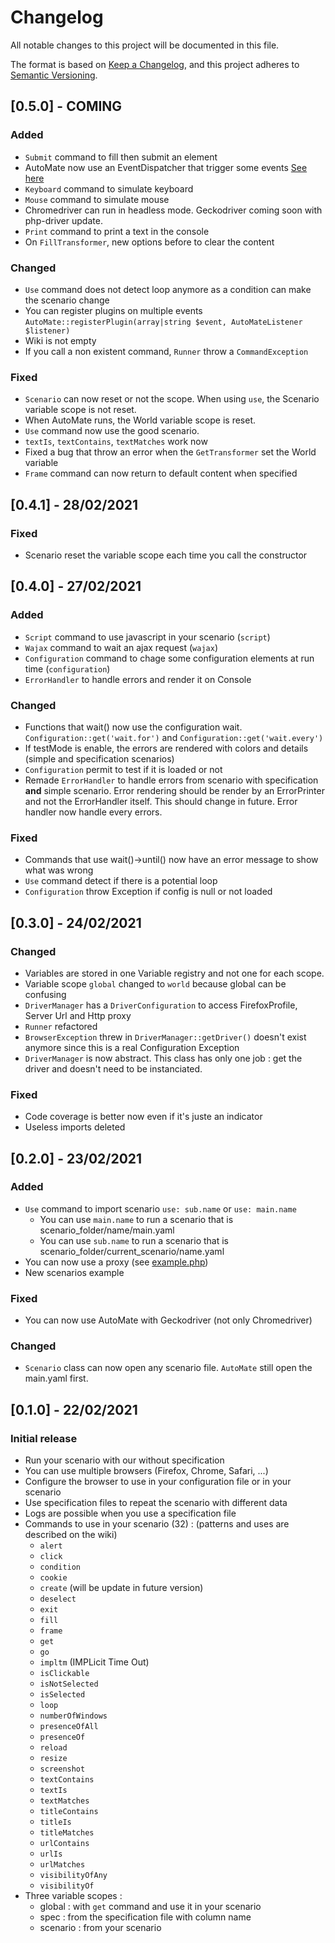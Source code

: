 # Changelog

All notable changes to this project will be documented in this file.

The format is based on [Keep a Changelog](https://keepachangelog.com/en/1.0.0/),
and this project adheres to [Semantic Versioning](https://semver.org/spec/v2.0.0.html).

## [0.5.0] - COMING

### Added

- `Submit` command to fill then submit an element
- AutoMate now use an EventDispatcher that trigger some events [See here](https://github.com/JuGid/AutoMate/wiki/Events)
- `Keyboard` command to simulate keyboard
- `Mouse` command to simulate mouse
- Chromedriver can run in headless mode. Geckodriver coming soon with php-driver update.
- `Print` command to print a text in the console
- On `FillTransformer`, new options before to clear the content

### Changed 

- `Use` command does not detect loop anymore as a condition can make the scenario change
- You can register plugins on multiple events `AutoMate::registerPlugin(array|string $event, AutoMateListener $listener)`
- Wiki is not empty
- If you call a non existent command, `Runner` throw a `CommandException`

### Fixed 

- `Scenario` can now reset or not the scope. When using `use`, the Scenario variable scope is not reset.
- When AutoMate runs, the World variable scope is reset.
- `Use` command now use the good scenario.
- `textIs`, `textContains`, `textMatches` work now
- Fixed a bug that throw an error when the `GetTransformer` set the World variable
- `Frame` command can now return to default content when specified

## [0.4.1] - 28/02/2021

### Fixed

- Scenario reset the variable scope each time you call the constructor

## [0.4.0] - 27/02/2021

### Added

- `Script` command to use javascript in your scenario (`script`)
- `Wajax` command to wait an ajax request (`wajax`)
- `Configuration` command to chage some configuration elements at run time (`configuration`)
- `ErrorHandler` to handle errors and render it on Console

### Changed

- Functions that wait() now use the configuration wait. `Configuration::get('wait.for')` and `Configuration::get('wait.every')` 
- If testMode is enable, the errors are rendered with colors and details (simple and specification scenarios)
- `Configuration` permit to test if it is loaded or not
- Remade `ErrorHandler` to handle errors from scenario with specification **and** simple scenario. Error rendering should be render by an ErrorPrinter and not the ErrorHandler itself. This should change in future. Error handler now handle every errors.

### Fixed

- Commands that use wait()->until() now have an error message to show what was wrong
- `Use` command detect if there is a potential loop
- `Configuration` throw Exception if config is null or not loaded

## [0.3.0] - 24/02/2021

### Changed

- Variables are stored in one Variable registry and not one for each scope.
- Variable scope `global` changed to `world` because global can be confusing
- `DriverManager` has a `DriverConfiguration` to access FirefoxProfile, Server Url and Http proxy
- `Runner` refactored
- `BrowserException` threw in `DriverManager::getDriver()` doesn't exist anymore since this is a real Configuration Exception
- `DriverManager` is now abstract. This class has only one job : get the driver and doesn't need to be instanciated.

### Fixed

- Code coverage is better now even if it's juste an indicator
- Useless imports deleted

## [0.2.0] - 23/02/2021

### Added

- `Use` command to import scenario `use: sub.name` or `use: main.name`
    - You can use `main.name` to run a scenario that is scenario_folder/name/main.yaml
    - You can use `sub.name` to run a scenario that is scenario_folder/current_scenario/name.yaml
- You can now use a proxy (see [example.php](example/example.php))
- New scenarios example

### Fixed

- You can now use AutoMate with Geckodriver (not only Chromedriver)

### Changed

- `Scenario` class can now open any scenario file. `AutoMate` still open the main.yaml first.

## [0.1.0] - 22/02/2021

### Initial release

- Run your scenario with our without specification
- You can use multiple browsers (Firefox, Chrome, Safari, ...)
- Configure the browser to use in your configuration file or in your scenario
- Use specification files to repeat the scenario with different data
- Logs are possible when you use a specification file
- Commands to use in your scenario (32) : (patterns and uses are described on the wiki)
    - `alert`
    - `click`
    - `condition`
    - `cookie`
    - `create` (will be update in future version)
    - `deselect`
    - `exit`
    - `fill`
    - `frame`
    - `get`
    - `go`
    - `impltm` (IMPLicit Time Out)
    - `isClickable`
    - `isNotSelected`
    - `isSelected`
    - `loop`
    - `numberOfWindows`
    - `presenceOfAll`
    - `presenceOf`
    - `reload`
    - `resize`
    - `screenshot`
    - `textContains`
    - `textIs`
    - `textMatches`
    - `titleContains`
    - `titleIs`
    - `titleMatches`
    - `urlContains`
    - `urlIs`
    - `urlMatches`
    - `visibilityOfAny`
    - `visibilityOf`
- Three variable scopes :
    - global : with `get` command and use it in your scenario
    - spec : from the specification file with column name
    - scenario : from your scenario

